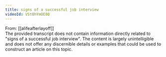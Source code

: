 ```yaml
---
title: signs of a successful job interview
videoId: VStOhYmOE8Q
---
```


From: [[alifeafterlayoff]] <br/> 
The provided transcript does not contain information directly related to "signs of a successful job interview". The content is largely unintelligible and does not offer any discernible details or examples that could be used to construct an article on this topic.